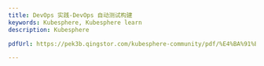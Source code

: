 ```yaml
---
title: DevOps 实践-DevOps 自动测试构建
keywords: Kubesphere, Kubesphere learn
description: Kubesphere

pdfUrl: https://pek3b.qingstor.com/kubesphere-community/pdf/%E4%BA%91%E5%8E%9F%E7%94%9F%E5%AE%9E%E6%88%98/DevOps%20%E5%AE%9E%E6%88%98-%E6%8C%81%E7%BB%AD%E9%9B%86%E6%88%90%E6%8C%81%E7%BB%AD%E4%BA%A4%E4%BB%98%E5%85%A8%E6%B5%81%E7%A8%8B%E6%B5%81%E6%B0%B4%E7%BA%BF%E5%B7%A5%E5%85%B7%E7%9A%84%E8%90%BD%E5%9C%B0.pdf

---
```


